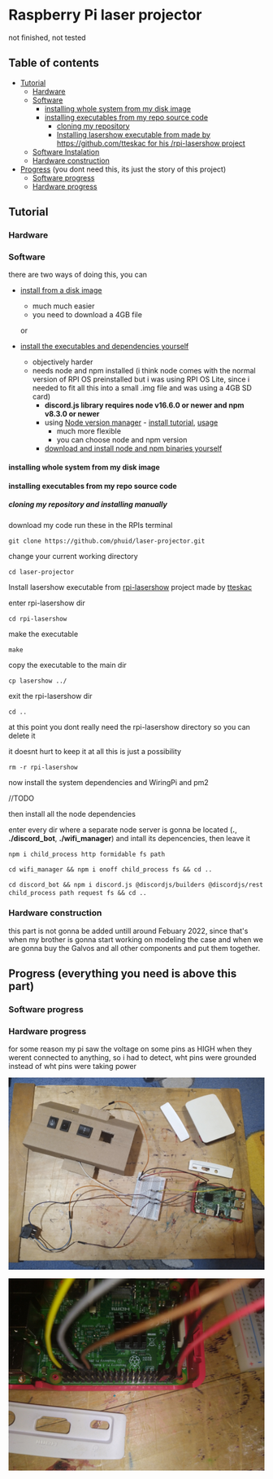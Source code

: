 # Raspberry Pi laser projector

not finished, not tested

## Table of contents

- [Tutorial](#tutorial)
  - [Hardware](#hardware)
  - [Software](#software)
    - [installing whole system from my disk image](#installing-whole-system-from-my-disk-image)
    - [installing executables from my repo source code](#installing-executables-from-my-repo-source-code)
      - [cloning my repository](#cloning-my-repository)
      - [Installing lasershow executable from made by https://github.com/tteskac for his /rpi-lasershow project](#installing-lasershow-executable-from-made-by-httpsgithubcomtteskac-for-his-rpi-lasershow-project)
  - [Software Instalation](#software-instalation)
  - [Hardware construction](#hardware-construction)
- [Progress](#progress-everything-you-need-is-above-this-part) (you dont need this, its just the story of this project)
  - [Software progress](#software-progress)
  - [Hardware progress](#hardware-progress)

## Tutorial

### Hardware

### Software

there are two ways of doing this, you can

- [install from a disk image](#installing-whole-system-from-my-disk-image)
  - much much easier
  - you need to download a 4GB file

  or

- [install the executables and dependencies yourself](#installing-executables-from-my-repo-source-code)
  - objectively harder
  - needs node and npm installed (i think node comes with the normal version of RPI OS preinstalled but i was using RPI OS Lite, since i needed to fit all this into a small .img file and was using a 4GB SD card)
    - **discord.js library requires node v16.6.0 or newer and npm v8.3.0 or newer**
    - using [Node version manager](https://github.com/nvm-sh/nvm) - [install tutorial](https://github.com/nvm-sh/nvm#installing-and-updating), [usage](https://github.com/nvm-sh/nvm#usage)
      - much more flexible
      - you can choose node and npm version
    - [download and install node and npm binaries yourself](https://www.makersupplies.sg/blogs/tutorials/how-to-install-node-js-and-npm-on-the-raspberry-pi)

#### installing whole system from my disk image

#### installing executables from my repo source code

##### cloning my repository and installing manually

download my code run these in the RPIs terminal

```console
git clone https://github.com/phuid/laser-projector.git
```

change your current working directory

```console
cd laser-projector
```

Install lasershow executable from [rpi-lasershow](https://github.com/tteskac/rpi-lasershow) project made by [tteskac](https://github.com/tteskac)

enter rpi-lasershow dir

```console
cd rpi-lasershow
```

make the executable

```console
make
```

copy the executable to the main dir

```console
cp lasershow ../
```

exit the rpi-lasershow dir

```console
cd ..
```

at this point you dont really need the rpi-lasershow directory so you can delete it

it doesnt hurt to keep it at all this is just a possibility

```console
rm -r rpi-lasershow
```

now install the system dependencies and WiringPi and pm2

//TODO

then install all the node dependencies

enter every dir where a separate node server is gonna be located (**.**, **./discord_bot**, **./wifi_manager**) and intall its depencencies, then leave it

```console
npm i child_process http formidable fs path
```

```console
cd wifi_manager && npm i onoff child_process fs && cd ..
```

```console
cd discord_bot && npm i discord.js @discordjs/builders @discordjs/rest child_process path request fs && cd ..
```

### Hardware construction

this part is not gonna be added untill around Febuary 2022, since that's when my brother is gonna start working on modeling the case and when we are gonna buy the Galvos and all other components and put them together.

## Progress (everything you need is above this part)

### Software progress

### Hardware progress

for some reason my pi saw the voltage on some pins as HIGH when they werent connected to anything, so i had to detect, wht pins were grounded instead of wht pins were taking power

![first setup](https://github.com/phuid/laser-projector/blob/master/img/progress-first_setup.jpg?raw=true)

![first wiring](https://github.com/phuid/laser-projector/blob/master/img/progress-first_wiring.jpg?raw=true)
